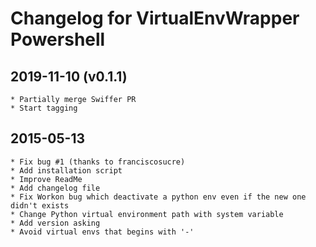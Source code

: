 # Changelog for VirtualEnvWrapper Powershell

## 2019-11-10 (v0.1.1)
	* Partially merge Swiffer PR
	* Start tagging
	
## 2015-05-13
	* Fix bug #1 (thanks to franciscosucre)
	* Add installation script
	* Improve ReadMe
	* Add changelog file
	* Fix Workon bug which deactivate a python env even if the new one didn't exists
	* Change Python virtual environment path with system variable
	* Add version asking
	* Avoid virtual envs that begins with '-'
